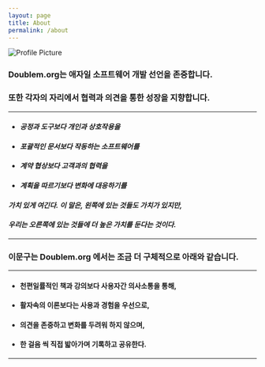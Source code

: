 ```yaml
---
layout: page
title: About
permalink: /about
---
```


<img src="//doublem.org/assets/profile-placeholder.gif" title="Profile Picture" class="profile">

### Doublem.org는 애자일 소프트웨어 개발 선언을 존중합니다.

### 또한 각자의 자리에서 협력과 의견을 통한 성장을 지향합니다.

------

- #### *공정과 도구보다 개인과 상호작용을*


- #### *포괄적인 문서보다 작동하는 소프트웨어를*


- #### *계약 협상보다 고객과의 협력을*

- #### *계획을 따르기보다 변화에 대응하기를*

#### *가치 있게 여긴다.* *이 말은, 왼쪽에 있는 것들도 가치가 있지만,*

#### *우리는 오른쪽에 있는 것들에 더 높은 가치를 둔다는 것이다.*

------

### 이문구는 Doublem.org 에서는 조금 더 구체적으로 아래와 같습니다.

------

- #### **천편일률적인 책과 강의보다 사용자간 의사소통을 통해,**

- #### **활자속의 이론보다는 사용과 경험을 우선으로,**

- #### **의견을 존중하고 변화를 두려워 하지 않으며,**

- #### **한 걸음 씩 직접 밟아가며 기록하고 공유한다.**

------
